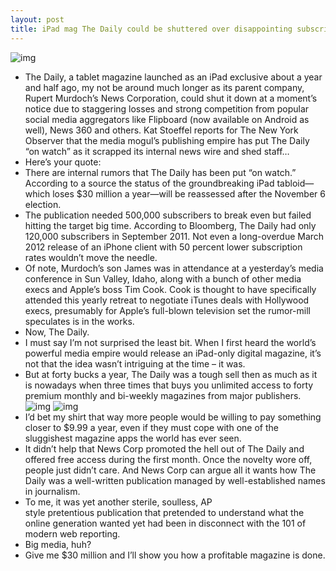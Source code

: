```yaml
---
layout: post
title: iPad mag The Daily could be shuttered over disappointing subscription sales
---
```

![img](http://media.idownloadblog.com/wp-content/uploads/2011/02/The-Daily-e1296833392696.png)
* The Daily, a tablet magazine launched as an iPad exclusive about a year and half ago, my not be around much longer as its parent company, Rupert Murdoch’s News Corporation, could shut it down at a moment’s notice due to staggering losses and strong competition from popular social media aggregators like Flipboard (now available on Android as well), News 360 and others. Kat Stoeffel reports for The New York Observer that the media mogul’s publishing empire has put The Daily “on watch” as it scrapped its internal news wire and shed staff…
* Here’s your quote:
* There are internal rumors that The Daily has been put “on watch.” According to a source the status of the groundbreaking iPad tabloid—which loses $30 million a year—will be reassessed after the November 6 election.
* The publication needed 500,000 subscribers to break even but failed hitting the target big time. According to Bloomberg, The Daily had only 120,000 subscribers in September 2011. Not even a long-overdue March 2012 release of an iPhone client with 50 percent lower subscription rates wouldn’t move the needle.
* Of note, Murdoch’s son James was in attendance at a yesterday’s media conference in Sun Valley, Idaho, along with a bunch of other media execs and Apple’s boss Tim Cook. Cook is thought to have specifically attended this yearly retreat to negotiate iTunes deals with Hollywood execs, presumably for Apple’s full-blown television set the rumor-mill speculates is in the works.
* Now, The Daily.
* I must say I’m not surprised the least bit. When I first heard the world’s powerful media empire would release an iPad-only digital magazine, it’s not that the idea wasn’t intriguing at the time – it was.
* But at forty bucks a year, The Daily was a tough sell then as much as it is nowadays when three times that buys you unlimited access to forty premium monthly and bi-weekly magazines from major publishers.
![img](http://media.idownloadblog.com/wp-content/uploads/2012/05/The-Daily-for-iPhone-screnshot-001.jpg)
![img](http://media.idownloadblog.com/wp-content/uploads/2012/05/The-Daily-for-iPhone-screnshot-003.jpg)
* I’d bet my shirt that way more people would be willing to pay something closer to $9.99 a year, even if they must cope with one of the sluggishest magazine apps the world has ever seen.
* It didn’t help that News Corp promoted the hell out of The Daily and offered free access during the first month. Once the novelty wore off, people just didn’t care. And News Corp can argue all it wants how The Daily was a well-written publication managed by well-established names in journalism.
* To me, it was yet another sterile, soulless, AP style pretentious publication that pretended to understand what the online generation wanted yet had been in disconnect with the 101 of modern web reporting.
* Big media, huh?
* Give me $30 million and I’ll show you how a profitable magazine is done.

